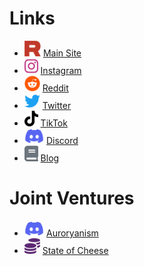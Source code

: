 # Links

* <img src="./icons/ryanism.svg" alt="Ryanism" height="25"/> <span class="ryanism-link">[Main Site](https://ryanism.org)</span>
* <img src="./icons/instagram-brands.svg" alt="Instagram" height="25"/> <span class="instagram-link">[Instagram](https://www.instagram.com/the_church_of_ryanism/)</span>
* <img src="./icons/reddit-brands.svg" alt="Reddit" height="25"/> <span class="reddit-link">[Reddit](https://www.reddit.com/r/thechurchofryanism/)</span>
* <img src="./icons/twitter-brands.svg" alt="Twitter" height="25"/> <span class="twitter-link">[Twitter](https://twitter.com/ChurchofRyanism)</span>
* <img src="./icons/tiktok-brands.svg" alt="TikTok" height="25"/> <span class="tiktok-link">[TikTok](https://www.tiktok.com/@church_of_ryanism)</span>
* <img src="./icons/discord-brands.svg" alt="Discord" height="25"/> <span class="discord-link">[Discord](https://discord.gg/AjZd9Y69RA)</span>
* <img src="./icons/book-solid.svg" alt="Discord" height="25"/> <span class="blog-link">[Blog](https://blog.ryanism.org/)</span>

# Joint Ventures

* <img src="./icons/discord-brands.svg" alt="Discord" height="25"/> <span class="discord-link">[Auroryanism](https://discord.gg/UUUYEPkNx3)</span>
* <img src="./icons/coins-solid.svg" alt="State Of Cheese" height="25"/> <span class="stateofcheese-link">[State of Cheese](https://stateofcheese.ml/)</span>
